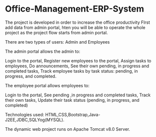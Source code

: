 # Office-Management-ERP-System
The project is developed in order to increase the office productivity 
FIrst add data from admin portal, hten you will be able to operate the whole project as the project flow starts from admin portal. 

There are two types of users: Admin and Employees

The admin portal allows the admin to:

Login to the portal,
Register new employees to the portal,
Assign tasks to employees,
Do announcements,
See their own pending, in progress and completed tasks,
Track employee tasks by task status: pending, in progress, and completed.

The employee portal allows employees to:

Login to the portal,
See pending ,in progress and completed tasks,
Track their own tasks,
Update their task status (pending, in progress, and completed)

Technologies used: HTML,CSS,Bootstrap,Java-J2EE,JDBC,SQLYog(MYSQL).

The dynamic web project runs on Apache Tomcat v8.0 Server.


